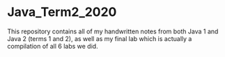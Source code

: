 # Java_Term2_2020
This repository contains all of my handwritten notes from both Java 1 and Java 2 (terms 1 and 2), as well as my final lab which is actually a compilation of all 6 labs we did. 
